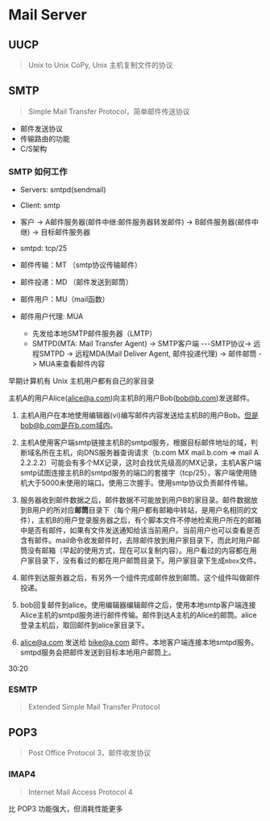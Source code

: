 # Mail Server

## UUCP

> Unix to Unix CoPy, Unix 主机复制文件的协议

## SMTP

> Simple Mail Transfer Protocol，简单邮件传送协议

- 邮件发送协议
- 传输路由的功能
- C/S架构

### SMTP 如何工作

- Servers: smtpd(sendmail)
- Client: smtp

- 客户 -> A邮件服务器(邮件中继:邮件服务器转发邮件) -> B邮件服务器(邮件中继) -> 目标邮件服务器

- smtpd: tcp/25

- 邮件传输：MT （smtp协议传输邮件）
- 邮件投递：MD （邮件发送到邮筒）
- 邮件用户：MU（mail函数）
- 邮件用户代理: MUA
  - 先发给本地SMTP邮件服务器（LMTP）
  - SMTPD(MTA: Mail Transfer Agent) -> SMTP客户端 ---SMTP协议-> 远程SMTPD -> 远程MDA(Mail Deliver Agent, 邮件投递代理) -> 邮件邮筒 -> MUA来查看邮件内容

早期计算机有 Unix 主机用户都有自己的家目录

主机A的用户Alice(alice@a.com)向主机B的用户Bob(bob@b.com)发送邮件。

1. 主机A用户在本地使用编辑器(vi)编写邮件内容发送给主机B的用户Bob。但是bob@b.com是在b.com域内。

2. 主机A使用客户端smtp链接主机B的smtpd服务，根据目标邮件地址的域，判断域名所在主机，向DNS服务器查询请求（b.com MX mail.b.com => mail A 2.2.2.2）可能会有多个MX记录，这时会找优先级高的MX记录，主机A客户端smtp试图连接主机B的smtpd服务的端口的套接字（tcp/25），客户端使用随机大于5000未使用的端口。使用三次握手。使用smtp协议负责邮件传输。

3. 服务器收到邮件数据之后，邮件数据不可能放到用户B的家目录。邮件数据放到B用户的所对应**邮筒**目录下（每个用户都有邮箱中转站，是用户名相同的文件），主机B的用户登录服务器之后，有个脚本文件不停地检索用户所在的邮箱中是否有邮件，如果有文件发送通知给该当前用户。当前用户也可以查看是否含有邮件。mail命令收发邮件时，去除邮件放到用户家目录下，而此时用户邮筒没有邮箱（早起的使用方式，现在可以复制内容）。用户看过的内容都在用户家目录下，没有看过的都在用户邮筒目录下。用户家目录下生成`mbox`文件。

4. 邮件到达服务器之后，有另外一个组件完成邮件放到邮筒。这个组件叫做邮件投递。

5. bob回复邮件到alice。使用编辑器编辑邮件之后，使用本地smtp客户端连接Alice主机的smtpd服务进行邮件传输。邮件到达A主机的Alice的邮筒。alice登录主机后，取回邮件到alice家目录下。

6. alice@a.com 发送给 bike@a.com 邮件。本地客户端连接本地smtpd服务。smtpd服务会把邮件发送到目标本地用户邮筒上。

30:20

### ESMTP

> Extended Simple Mail Transfer Protocol

## POP3

> Post Office Protocol 3，邮件收发协议

### IMAP4

> Internet Mail Access Protocol 4

比 POP3 功能强大，但消耗性能更多



